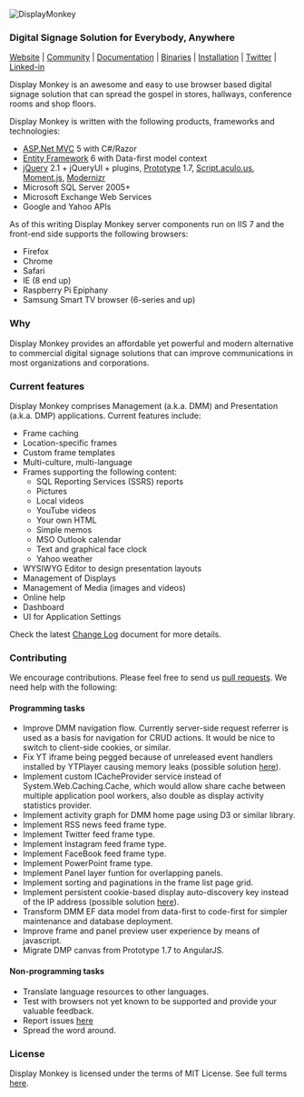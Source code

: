 
![DisplayMonkey](http://www.displaymonkey.org/dm/wp-content/uploads/display_monkey_whi_red_cool_6.png)

### Digital Signage Solution for Everybody, Anywhere

[Website](http://displaymonkey.org) |
[Community](http://www.displaymonkey.org/dm/answers/) |
[Documentation](http://www.displaymonkey.org/dm/documentation/) |
[Binaries](http://www.displaymonkey.org/dm/download/) |
[Installation](http://www.displaymonkey.org/dm/documentation/installation/) |
[Twitter](https://twitter.com/fuel9) |
[Linked-in](https://www.linkedin.com/company/fuel9?trk=company_logo)

Display Monkey is an awesome and easy to use browser based digital signage solution that can spread the gospel in stores, hallways, conference rooms and shop floors. 

Display Monkey is written with the following products, frameworks and technologies:
- [ASP.Net MVC](http://www.asp.net/mvc) 5 with C#/Razor
- [Entity Framework](https://msdn.microsoft.com/en-us/data/ef.aspx) 6 with Data-first model context
- [jQuery](http://jquery.com) 2.1 + jQueryUI + plugins, [Prototype](http://prototypejs.org) 1.7, [Script.aculo.us](http://script.aculo.us), [Moment.js](http://momentjs.com), [Modernizr](https://modernizr.com)
- Microsoft SQL Server 2005+
- Microsoft Exchange Web Services
- Google and Yahoo APIs

As of this writing Display Monkey server components run on IIS 7 and the front-end side supports the following browsers:
- Firefox
- Chrome
- Safari
- IE (8 end up)
- Raspberry Pi Epiphany
- Samsung Smart TV browser (6-series and up)

### Why

Display Monkey provides an affordable yet powerful and modern alternative to commercial digital signage solutions that can improve communications in most organizations and corporations. 

### Current features

Display Monkey comprises Management (a.k.a. DMM) and Presentation (a.k.a. DMP) applications. Current features include:

- Frame caching
- Location-specific frames
- Custom frame templates
- Multi-culture, multi-language
- Frames supporting the following content:
  - SQL Reporting Services (SSRS) reports
  - Pictures
  - Local videos
  - YouTube videos
  - Your own HTML
  - Simple memos
  - MSO Outlook calendar
  - Text and graphical face clock
  - Yahoo weather
- WYSIWYG Editor to design presentation layouts
- Management of Displays
- Management of Media (images and videos)
- Online help
- Dashboard
- UI for Application Settings

Check the latest [Change Log](https://github.com/fuel9/DisplayMonkey/blob/master/ChangeLog.md) document for more details.

### Contributing

We encourage contributions. Please feel free to send us [pull requests](https://github.com/fuel9/DisplayMonkey/pulls). We need help with the following:

#### Programming tasks

- Improve DMM navigation flow. Currently server-side request referrer is used as a basis for navigation for CRUD actions. It would be nice to switch to client-side cookies, or similar.
- Fix YT iframe being pegged because of unreleased event handlers installed by YTPlayer causing memory leaks (possible solution [here](http://stackoverflow.com/questions/8948403/youtube-api-target-multiple-existing-iframes)).
- Implement custom ICacheProvider service instead of System.Web.Caching.Cache, which would allow share cache between multiple application pool workers, also double as display activity statistics provider.
- Implement activity graph for DMM home page using D3 or similar library.
- Implement RSS news feed frame type.
- Implement Twitter feed frame type.
- Implement Instagram feed frame type.
- Implement FaceBook feed frame type.
- Implement PowerPoint frame type.
- Implement Panel layer funtion for overlapping panels.
- Implement sorting and paginations in the frame list page grid.
- Implement persistent cookie-based display auto-discovery key instead of the IP address (possible solution [here](http://samy.pl/evercookie/)).
- Transform DMM EF data model from data-first to code-first for simpler maintenance and database deployment.
- Improve frame and panel preview user experience by means of javascript.
- Migrate DMP canvas from Prototype 1.7 to AngularJS.

#### Non-programming tasks

- Translate language resources to other languages.
- Test with browsers not yet known to be supported and provide your valuable feedback.
- Report issues [here](https://github.com/fuel9/DisplayMonkey/issues)
- Spread the word around.

### License

Display Monkey is licensed under the terms of MIT License. See full terms [here](https://opensource.org/licenses/MIT).
